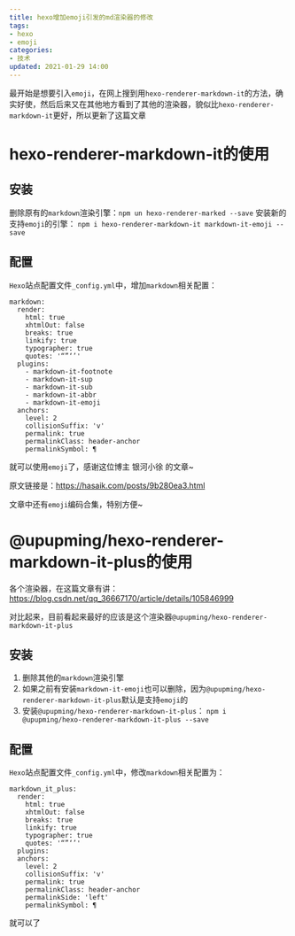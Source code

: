 ```yaml
---
title: hexo增加emoji引发的md渲染器的修改
tags:
- hexo
- emoji
categories:
- 技术
updated: 2021-01-29 14:00
---
```


最开始是想要引入`emoji`，在网上搜到用`hexo-renderer-markdown-it`的方法，确实好使，然后后来又在其他地方看到了其他的渲染器，貌似比`hexo-renderer-markdown-it`更好，所以更新了这篇文章

<h1 id="install">hexo-renderer-markdown-it的使用</h1>

<h2 id="install">安装</h2>

删除原有的`markdown`渲染引擎：`npm un hexo-renderer-marked --save`
安装新的支持`emoji`的引擎： `npm i hexo-renderer-markdown-it markdown-it-emoji --save	`

<h2 id="config">配置</h2>

`Hexo`站点配置文件`_config.yml`中，增加`markdown`相关配置：

```
markdown:
  render:
    html: true
    xhtmlOut: false
    breaks: true
    linkify: true
    typographer: true
    quotes: '“”‘’'
  plugins:
    - markdown-it-footnote
    - markdown-it-sup
    - markdown-it-sub
    - markdown-it-abbr
    - markdown-it-emoji
  anchors:
    level: 2
    collisionSuffix: 'v'
    permalink: true
    permalinkClass: header-anchor
    permalinkSymbol: ¶
```

就可以使用`emoji`了，感谢这位博主 银河小徐 的文章~ 

原文链接是：https://hasaik.com/posts/9b280ea3.html

文章中还有`emoji`编码合集，特别方便~

<h1 id="install">@upupming/hexo-renderer-markdown-it-plus的使用</h1>

各个渲染器，在这篇文章有讲：https://blog.csdn.net/qq_36667170/article/details/105846999

对比起来，目前看起来最好的应该是这个渲染器`@upupming/hexo-renderer-markdown-it-plus`

<h2 id="install">安装</h2>

1. 删除其他的`markdown`渲染引擎
2. 如果之前有安装`markdown-it-emoji`也可以删除，因为`@upupming/hexo-renderer-markdown-it-plus`默认是支持`emoji`的
3. 安装`@upupming/hexo-renderer-markdown-it-plus`： `npm i @upupming/hexo-renderer-markdown-it-plus --save `

<h2 id="config">配置</h2>

`Hexo`站点配置文件`_config.yml`中，修改`markdown`相关配置为：

```
markdown_it_plus:
  render:
    html: true            
    xhtmlOut: false
    breaks: true
    linkify: true
    typographer: true
    quotes: '“”‘’'
  plugins:
  anchors:  
    level: 2
    collisionSuffix: 'v'
    permalink: true
    permalinkClass: header-anchor
    permalinkSide: 'left'
    permalinkSymbol: ¶
```

就可以了